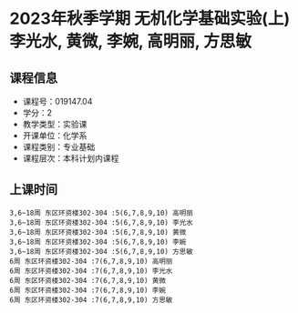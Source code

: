 # 2023年秋季学期 无机化学基础实验(上) 李光水, 黄微, 李婉, 高明丽, 方思敏






## 课程信息

- 课程号：019147.04
- 学分：2
- 教学类型：实验课
- 开课单位：化学系
- 课程类别：专业基础
- 课程层次：本科计划内课程

## 上课时间

```
3,6~18周 东区环资楼302-304 :5(6,7,8,9,10) 高明丽
3,6~18周 东区环资楼302-304 :5(6,7,8,9,10) 李光水
3,6~18周 东区环资楼302-304 :5(6,7,8,9,10) 黄微
3,6~18周 东区环资楼302-304 :5(6,7,8,9,10) 李婉
3,6~18周 东区环资楼302-304 :5(6,7,8,9,10) 方思敏
6周 东区环资楼302-304 :7(6,7,8,9,10) 高明丽
6周 东区环资楼302-304 :7(6,7,8,9,10) 李光水
6周 东区环资楼302-304 :7(6,7,8,9,10) 黄微
6周 东区环资楼302-304 :7(6,7,8,9,10) 李婉
6周 东区环资楼302-304 :7(6,7,8,9,10) 方思敏
```

